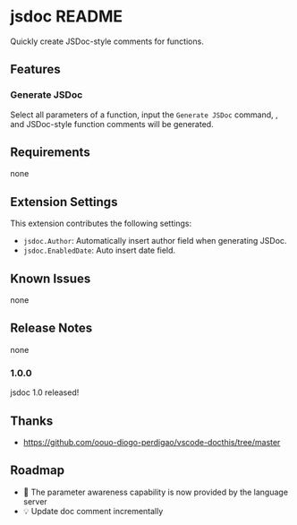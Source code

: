 # jsdoc README

Quickly create JSDoc-style comments for functions.

## Features

### Generate JSDoc

Select all parameters of a function, input the `Generate JSDoc` command, , and JSDoc-style function comments will be generated.

## Requirements

none

## Extension Settings

This extension contributes the following settings:

- `jsdoc.Author`: Automatically insert author field when generating JSDoc.
- `jsdoc.EnabledDate`: Auto insert date field.

## Known Issues

none

## Release Notes

none

### 1.0.0

jsdoc 1.0 released!

## Thanks

- <https://github.com/oouo-diogo-perdigao/vscode-docthis/tree/master>

## Roadmap

- 🚧 The parameter awareness capability is now provided by the language server
- 💡 Update doc comment incrementally
